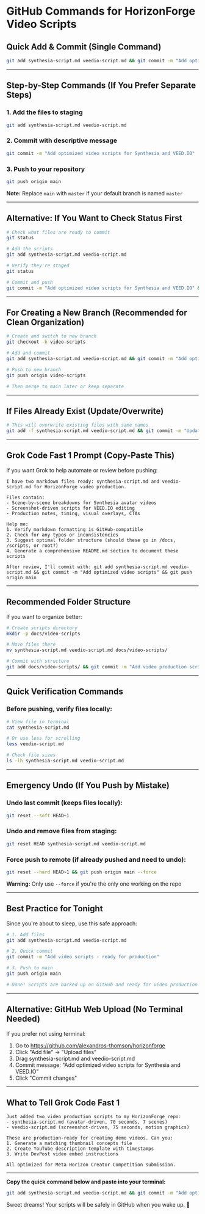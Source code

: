 # GitHub Commands for HorizonForge Video Scripts

## Quick Add & Commit (Single Command)
```bash
git add synthesia-script.md veedio-script.md && git commit -m "Add optimized video scripts for Synthesia and VEED.IO" && git push origin main
```

---

## Step-by-Step Commands (If You Prefer Separate Steps)

### 1. Add the files to staging
```bash
git add synthesia-script.md veedio-script.md
```

### 2. Commit with descriptive message
```bash
git commit -m "Add optimized video scripts for Synthesia and VEED.IO"
```

### 3. Push to your repository
```bash
git push origin main
```

**Note:** Replace `main` with `master` if your default branch is named `master`

---

## Alternative: If You Want to Check Status First
```bash
# Check what files are ready to commit
git status

# Add the scripts
git add synthesia-script.md veedio-script.md

# Verify they're staged
git status

# Commit and push
git commit -m "Add optimized video scripts for Synthesia and VEED.IO" && git push origin main
```

---

## For Creating a New Branch (Recommended for Clean Organization)
```bash
# Create and switch to new branch
git checkout -b video-scripts

# Add and commit
git add synthesia-script.md veedio-script.md && git commit -m "Add optimized video scripts for Synthesia and VEED.IO"

# Push to new branch
git push origin video-scripts

# Then merge to main later or keep separate
```

---

## If Files Already Exist (Update/Overwrite)
```bash
# This will overwrite existing files with same names
git add -f synthesia-script.md veedio-script.md && git commit -m "Update video scripts with optimizations" && git push origin main
```

---

## Grok Code Fast 1 Prompt (Copy-Paste This)

If you want Grok to help automate or review before pushing:

```
I have two markdown files ready: synthesia-script.md and veedio-script.md for HorizonForge video production. 

Files contain:
- Scene-by-scene breakdowns for Synthesia avatar videos
- Screenshot-driven scripts for VEED.IO editing
- Production notes, timing, visual overlays, CTAs

Help me:
1. Verify markdown formatting is GitHub-compatible
2. Check for any typos or inconsistencies
3. Suggest optimal folder structure (should these go in /docs, /scripts, or root?)
4. Generate a comprehensive README.md section to document these scripts

After review, I'll commit with: git add synthesia-script.md veedio-script.md && git commit -m "Add optimized video scripts" && git push origin main
```

---

## Recommended Folder Structure

If you want to organize better:

```bash
# Create scripts directory
mkdir -p docs/video-scripts

# Move files there
mv synthesia-script.md veedio-script.md docs/video-scripts/

# Commit with structure
git add docs/video-scripts/ && git commit -m "Add video production scripts in organized structure" && git push origin main
```

---

## Quick Verification Commands

### Before pushing, verify files locally:
```bash
# View file in terminal
cat synthesia-script.md

# Or use less for scrolling
less veedio-script.md

# Check file sizes
ls -lh synthesia-script.md veedio-script.md
```

---

## Emergency Undo (If You Push by Mistake)

### Undo last commit (keeps files locally):
```bash
git reset --soft HEAD~1
```

### Undo and remove files from staging:
```bash
git reset HEAD synthesia-script.md veedio-script.md
```

### Force push to remote (if already pushed and need to undo):
```bash
git reset --hard HEAD~1 && git push origin main --force
```

**Warning:** Only use `--force` if you're the only one working on the repo

---

## Best Practice for Tonight

Since you're about to sleep, use this safe approach:

```bash
# 1. Add files
git add synthesia-script.md veedio-script.md

# 2. Quick commit
git commit -m "Add video scripts - ready for production"

# 3. Push to main
git push origin main

# Done! Scripts are backed up on GitHub and ready for video production tomorrow
```

---

## Alternative: GitHub Web Upload (No Terminal Needed)

If you prefer not using terminal:

1. Go to https://github.com/alexandros-thomson/horizonforge
2. Click "Add file" → "Upload files"
3. Drag synthesia-script.md and veedio-script.md
4. Commit message: "Add optimized video scripts for Synthesia and VEED.IO"
5. Click "Commit changes"

---

## What to Tell Grok Code Fast 1

```
Just added two video production scripts to my HorizonForge repo:
- synthesia-script.md (avatar-driven, 70 seconds, 7 scenes)
- veedio-script.md (screenshot-driven, 75 seconds, motion graphics)

These are production-ready for creating demo videos. Can you:
1. Generate a matching thumbnail concepts file
2. Create YouTube description template with timestamps
3. Write DevPost video embed instructions

All optimized for Meta Horizon Creator Competition submission.
```

---

**Copy the quick command below and paste into your terminal:**

```bash
git add synthesia-script.md veedio-script.md && git commit -m "Add optimized video scripts for Synthesia and VEED.IO" && git push origin main
```

Sweet dreams! Your scripts will be safely in GitHub when you wake up. 🚀